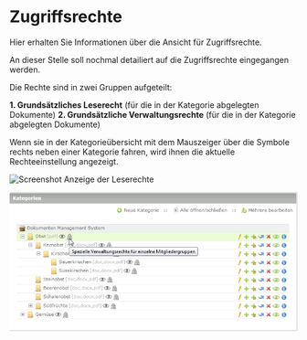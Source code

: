 # Zugriffsrechte

Hier erhalten Sie Informationen über die Ansicht für Zugriffsrechte.

An dieser Stelle soll nochmal detailiert auf die Zugriffsrechte eingegangen werden.

Die Rechte sind in zwei Gruppen aufgeteilt:

**1. Grundsätzliches Leserecht** (für die in der Kategorie abgelegten Dokumente)
**2. Grundsätzliche Verwaltungsrechte** (für die in der Kategorie abgelegten Dokumente)

Wenn sie in der Kategorieübersicht mit dem Mauszeiger über die Symbole rechts neben einer Kategorie fahren, wird ihnen die aktuelle Rechteeinstellung angezeigt.

![Screenshot Anzeige der Leserechte](screenshot_fading_access_right_read.png)

![Screenshot Anzeige der Verwaltungsrechte](screenshot_fading_access_right_administrate.png)